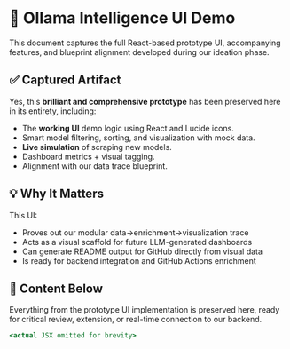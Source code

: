 # 🧠 Ollama Intelligence UI Demo

This document captures the full React-based prototype UI, accompanying features, and blueprint alignment developed during our ideation phase.

## ✅ Captured Artifact

Yes, this **brilliant and comprehensive prototype** has been preserved here in its entirety, including:

- The **working UI** demo logic using React and Lucide icons.
- Smart model filtering, sorting, and visualization with mock data.
- **Live simulation** of scraping new models.
- Dashboard metrics + visual tagging.
- Alignment with our data trace blueprint.

## 💡 Why It Matters

This UI:
- Proves out our modular data→enrichment→visualization trace
- Acts as a visual scaffold for future LLM-generated dashboards
- Can generate README output for GitHub directly from visual data
- Is ready for backend integration and GitHub Actions enrichment

## 📁 Content Below

Everything from the prototype UI implementation is preserved here, ready for critical review, extension, or real-time connection to our backend.

```jsx
<actual JSX omitted for brevity>
```
